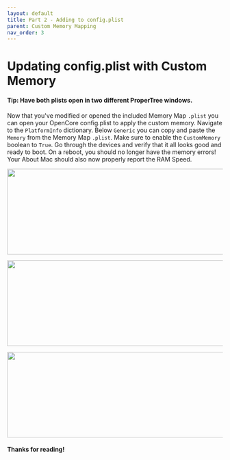 ```yaml
---
layout: default
title: Part 2 - Adding to config.plist
parent: Custom Memory Mapping
nav_order: 3
---
```


# Updating config.plist with Custom Memory
#### Tip: Have both plists open in two different ProperTree windows.


Now that you've modified or opened the included Memory Map ``.plist`` you can open your OpenCore config.plist to apply the custom memory. Navigate to the ``PlatformInfo`` dictionary. Below ``Generic`` you can copy and paste the ``Memory`` from the Memory Map ``.plist``. Make sure to enable the ``CustomMemory`` boolean to ``True``. Go through the devices and verify that it all looks good and ready to boot. On a reboot, you should no longer have the memory errors! Your About Mac should also now properly report the RAM Speed.

<p align="center">
  <img width="650" height="200" src="../../../assets/PTCustomMemoryConfig.png">
</p>

<p align="center">
  <img width="650" height="200" src="../../../assets/MemoryMappedMacPro71.png">
</p>

<p align="center">
  <img width="650" height="200" src="../../../assets/MemoryMapGuestLayout.png">
</p>

#### Thanks for reading!

